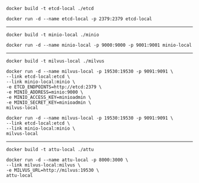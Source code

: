 ```etcd
docker build -t etcd-local ./etcd
```

```etcd
docker run -d --name etcd-local -p 2379:2379 etcd-local
```
------------------------------------------------------------------------

```minio
docker build -t minio-local ./minio
```

```minio
docker run -d --name minio-local -p 9000:9000 -p 9001:9001 minio-local
```
------------------------------------------------------------------------

```milvus
docker build -t milvus-local ./milvus
```

```milvus
docker run -d --name milvus-local -p 19530:19530 -p 9091:9091 \
--link etcd-local:etcd \
--link minio-local:minio \
-e ETCD_ENDPOINTS=http://etcd:2379 \
-e MINIO_ADDRESS=minio:9000 \
-e MINIO_ACCESS_KEY=minioadmin \
-e MINIO_SECRET_KEY=minioadmin \
milvus-local
```

```milvus
docker run -d --name milvus-local -p 19530:19530 -p 9091:9091 \
--link etcd-local:etcd \
--link minio-local:minio \
milvus-local
```
------------------------------------------------------------------------

``` attu
docker build -t attu-local ./attu
```

``` attu
docker run -d --name attu-local -p 8000:3000 \
--link milvus-local:milvus \
-e MILVUS_URL=http://milvus:19530 \
attu-local
```

